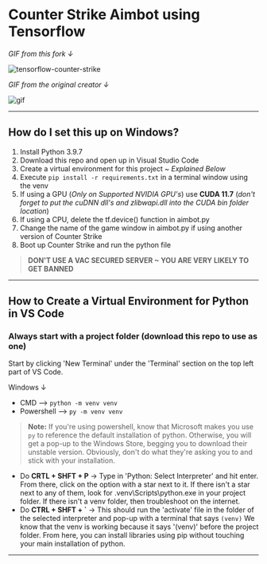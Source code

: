 # Counter Strike Aimbot using Tensorflow

<p><em>GIF from this fork &darr;</em></p>

![tensorflow-counter-strike](https://user-images.githubusercontent.com/70989484/174680889-8054d1cc-764e-46b8-bed1-177d186c8c11.gif)

<p><em>GIF from the original creator &darr;</em></p>

![gif](https://user-images.githubusercontent.com/16572520/97908708-56bc5a00-1d47-11eb-9567-442237e1e7cf.gif)

<hr>

## How do I set this up on Windows?
1. Install Python 3.9.7
2. Download this repo and open up in Visual Studio Code
3. Create a virtual environment for this project <em>~ Explained Below</em>
4. Execute `pip install -r requirements.txt` in a terminal window using the venv
5. If using a GPU (<em>Only on Supported NVIDIA GPU's</em>) use <strong>CUDA 11.7</strong> (<em>don't forget to put the cuDNN dll's and zlibwapi.dll into the CUDA bin folder location</em>)
6. If using a CPU, delete the tf.device() function in aimbot.py
7. Change the name of the game window in aimbot.py if using another version of Counter Strike
8. Boot up Counter Strike and run the python file

> <strong>DON'T USE A VAC SECURED SERVER ~ YOU ARE VERY LIKELY TO GET BANNED</strong>

<hr>

## How to Create a Virtual Environment for Python in VS Code
### Always start with a project folder (download this repo to use as one)

Start by clicking 'New Terminal' under the  'Terminal' section on the top left part of VS Code.

Windows &darr;
- CMD  -->  `python -m venv venv`
- Powershell --> `py -m venv venv`
> **Note:** If you're using powershell, know that Microsoft makes you use `py` to reference the default installation of python. Otherwise, you will get a pop-up to the Windows Store, begging you to download their unstable version. Obviously, don't do what they're asking you to and stick with your installation.
- Do **CRTL + SHFT + P**  &rarr;  Type in 'Python: Select Interpreter' and hit enter. From there, click on the option with a star next to it. If there isn't a star next to any of them, look for .venv\Scripts\python.exe in your project folder. If there isn't a venv folder, then troubleshoot on the internet.
- Do **CTRL + SHFT + \`**  &rarr;  This should run the 'activate' file in the folder of the selected interpreter and pop-up with a terminal that says ``(venv)`` We know that the venv is working because it says '(venv)' before the project folder. From here, you can install libraries using pip without touching your main installation of python.

<hr>

